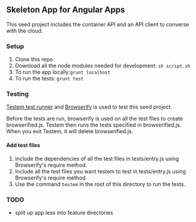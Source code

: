 ## Skeleton App for Angular Apps
This seed project includes the container API and an API client to converse with the cloud.

### Setup
1. Clone this repo
2. Download all the node modules needed for development:
`sh script.sh`
3. To run the app locally:`grunt localhost`
4. To run the tests: `grunt test`

### Testing
[Testem test runner](https://github.com/airportyh/testem) and [Browserify](http://browserify.org/) is used to test this
seed project.

Before the tests are run, browserify is used on all the test files to create
browserified.js. Testem then runs the tests specified in browserified.js. When you exit Testem, it will delete
browserified.js.

#### Add test files
1. Include the dependencies of all the test files in tests/entry.js using Browserify's require method.
2. Include all the test files you want testem to test in tests/entry.js using Browserify's require method.
3. Use the command `testem` in the root of this directory to run the tests.



### TODO
* split up app.less into feature directories